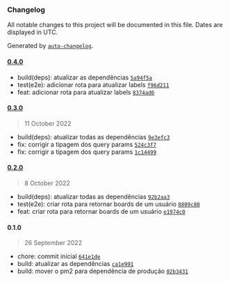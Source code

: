 ### Changelog

All notable changes to this project will be documented in this file. Dates are displayed in UTC.

Generated by [`auto-changelog`](https://github.com/CookPete/auto-changelog).

#### [0.4.0](https://github.com/JorgeLNJunior/thullo-api/compare/0.3.0...0.4.0)

- build(deps): atualizar as dependências [`5a94f5a`](https://github.com/JorgeLNJunior/thullo-api/commit/5a94f5a4c1ac54d629e837ec1264d66823c96177)
- test(e2e): adicionar rota para atualizar labels [`f96d211`](https://github.com/JorgeLNJunior/thullo-api/commit/f96d2119f77b03f9a6075fed8fba45c9068ac0a9)
- feat: adicionar rota para atualizar labels [`8374ad6`](https://github.com/JorgeLNJunior/thullo-api/commit/8374ad6f3d8b179ab81454e60ea410b0ce4860d4)

#### [0.3.0](https://github.com/JorgeLNJunior/thullo-api/compare/0.2.0...0.3.0)

> 11 October 2022

- build(deps): atualizar todas as dependências [`9e3efc3`](https://github.com/JorgeLNJunior/thullo-api/commit/9e3efc3d3a674a7a33aff87e20afcb2b57748d16)
- fix: corrigir a tipagem dos query params [`524c3f7`](https://github.com/JorgeLNJunior/thullo-api/commit/524c3f70be290447a8f69c594e85f12d87485af6)
- fix: corrigir a tipagem dos query params [`1c14499`](https://github.com/JorgeLNJunior/thullo-api/commit/1c14499f1361a093f8b3f7e1946195f08bd17be8)

#### [0.2.0](https://github.com/JorgeLNJunior/thullo-api/compare/0.1.0...0.2.0)

> 8 October 2022

- build(deps): atualizar todas as dependências [`92b2aa3`](https://github.com/JorgeLNJunior/thullo-api/commit/92b2aa3797172127abebf1c084ae3b50c74b7cb7)
- test(e2e): criar rota para retornar boards de um usuário [`8809c80`](https://github.com/JorgeLNJunior/thullo-api/commit/8809c80b8e6fbec994ebeef6a32c3f784e14c99e)
- feat: criar rota para retornar boards de um usuário [`e1974c0`](https://github.com/JorgeLNJunior/thullo-api/commit/e1974c0ff47ecea4de76b48a69487698ea40fb65)

#### 0.1.0

> 26 September 2022

- chore: commit inicial [`641e1de`](https://github.com/JorgeLNJunior/thullo-api/commit/641e1dec773116479dbec7956a43f0301b8e4142)
- build: atualizar as dependências [`ca1e991`](https://github.com/JorgeLNJunior/thullo-api/commit/ca1e991e2baf5d1445d13b9abd190adc44680b7b)
- build: mover o pm2 para dependência de produção [`02b3431`](https://github.com/JorgeLNJunior/thullo-api/commit/02b3431a0a1ddac44c4c08227d5f4bef10b4b156)

